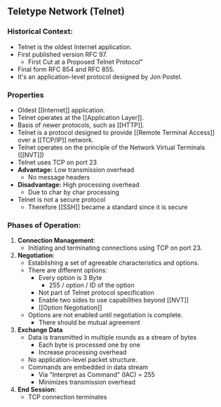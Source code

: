 ## Teletype Network (Telnet)

### Historical Context:
- Telnet is the oldest Internet application.
- First published version RFC 97.
	- First Cut at a Proposed Telnet Protocol"
- Final form RFC 854 and RFC 855.
- It's an application-level protocol designed by Jon Postel.
### Properties
- Oldest [[Internet]] application.
-  Telnet operates at the [[Application Layer]].
- Basis of newer protocols, such as [[HTTP]].
- Telnet is a protocol designed to provide [[Remote Terminal Access]] over a [[TCP/IP]] network.
- Telnet operates on the principle of the Network Virtual Terminals ([[NVT]])
- Telnet uses TCP on port 23
- **Advantage:** Low transmission overhead 
	- No message headers
- **Disadvantage:** High processing overhead
	- Due to char by char processing
- Telnet is not a secure protocol 
	- Therefore [[SSH]] became a standard since it is secure
### Phases of Operation:
1. **Connection Management**:
	- Initiating and terminating connections using TCP on port 23.
2. **Negotiation**:
	- Establishing a set of agreeable characteristics and options.
	- There are different options:
		- Every option is 3 Byte
			- 255 / option / ID of the option
		- Not part of Telnet protocol specification
		- Enable two sides to use capabilities beyond [[NVT]]
		- [[Option Negotiation]]
	- Options are not enabled until negotiation is complete.
		- There should be mutual agreement
1. **Exchange Data** 
	- Data is transmitted in multiple rounds as a stream of bytes
		- Each byte is processed one by one
		- Increase processing overhead
	- No application-level packet structure.
	- Commands are embedded in data stream
		- Via "Interpret as Command" (IAC) = 255
		- Minimizes transmission overhead 
2. **End Session**: 
   -  TCP connection terminates

